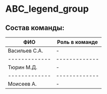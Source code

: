 # ABC_legend_group
## Состав команды:
| ФИО | Роль в команде |
|-------------|-------------|
| Васильев С.А. | - |
|-------------|-------------|
| Тюрин М.Д. | - |
|-------------|-------------|
| Моисеев А.| - |

